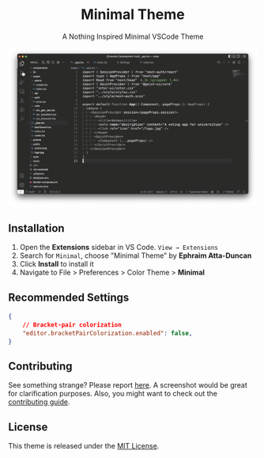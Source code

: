 <div align="center">

# Minimal Theme
A Nothing Inspired Minimal VSCode Theme


![theme preview](./images/preview.png)

</div>

## Installation

1. Open the **Extensions** sidebar in VS Code. `View → Extensions`
1. Search for `Minimal`, choose "Minimal Theme" by **Ephraim Atta-Duncan**
1. Click **Install** to install it
1. Navigate to File > Preferences > Color Theme > **Minimal**

## Recommended Settings

```json
{
    // Bracket-pair colorization
    "editor.bracketPairColorization.enabled": false,
}
```

## Contributing

See something strange? Please report [here](https://github.com/dephraiim/vscode-minimal/issues). A screenshot would be great for clarification purposes. Also, you might want to check out the [contributing guide](https://github.com/dephraiim/vscode-minimal/blob/master/contributing.md).

## License

This theme is released under the [MIT License](./LICENSE).

<!--
✨ Designed by **[Ephraim Atta-Duncan](https://astrosaurus.me?utm_source=minimal)** in **[Takoradi, Ghana](https://www.google.com/maps/place/Takoradi)**. Find me on **[Twitter](https://twitter.com/dephraiim)** ✨ -->
